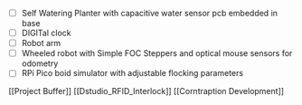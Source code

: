 - [ ] Self Watering Planter with capacitive water sensor pcb embedded in base
- [ ] DIGITal clock
- [ ] Robot arm
- [ ] Wheeled robot with Simple FOC Steppers and optical mouse sensors for odometry
- [ ] RPi Pico boid simulator with adjustable flocking parameters

[[Project Buffer]]
[[Dstudio_RFID_Interlock]]
[[Corntraption Development]]
